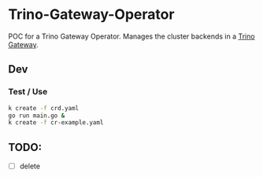 # Trino-Gateway-Operator

POC for a Trino Gateway Operator. Manages the cluster backends in a [Trino Gateway](https://github.com/trinodb/trino-gateway).

## Dev

### Test / Use

```bash
k create -f crd.yaml
go run main.go &
k create -f cr-example.yaml
```

## TODO:

- [ ] delete

